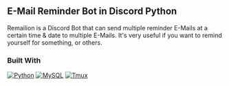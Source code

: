 ## E-Mail Reminder Bot in Discord Python<br>
Remailion is a Discord Bot that can send multiple reminder E-Mails at a certain time & date to multiple E-Mails.
It's very useful if you want to remind yourself for something, or others.

### Built With
[![Python][python]][python-url]
[![MySQL][mysql]][mysql-url]
[![Tmux][tmux]][tmux-url]


<!-- MARKDOWN LINKS & IMAGES -->
[python]: https://img.shields.io/badge/Python-3776AB?style=for-the-badge&logo=python&logoColor=white
[mysql]: https://img.shields.io/badge/MySQL-00000F?style=for-the-badge&logo=mysql&logoColor=white
[tmux]: https://img.shields.io/badge/tmux-1BB91F?style=for-the-badge&logo=tmux&logoColor=white
[tmux-url]: https://github.com/tmux/tmux/wiki
[mysql-url]: https://www.mysql.com/
[python-url]: https://www.python.org/
